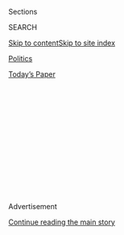 <div id="app">

<div>

<div>

<div>

<div class="NYTAppHideMasthead css-1q2w90k e1suatyy0">

<div class="section css-ui9rw0 e1suatyy2">

<div class="css-eph4ug er09x8g0">

<div class="css-6n7j50">

</div>

<span class="css-1dv1kvn">Sections</span>

<div class="css-10488qs">

<span class="css-1dv1kvn">SEARCH</span>

</div>

[Skip to content](#site-content)[Skip to site
index](#site-index)

</div>

<div id="masthead-section-label" class="css-1wr3we4 eaxe0e00">

[Politics](https://www.nytimes3xbfgragh.onion/section/politics)

</div>

<div class="css-10698na e1huz5gh0">

</div>

</div>

<div id="masthead-bar-one" class="section hasLinks css-15hmgas e1csuq9d3">

<div class="css-uqyvli e1csuq9d0">

</div>

<div class="css-1uqjmks e1csuq9d1">

</div>

<div class="css-9e9ivx">

[](https://myaccount.nytimes3xbfgragh.onion/auth/login?response_type=cookie&client_id=vi)

</div>

<div class="css-1bvtpon e1csuq9d2">

[Today’s
Paper](https://www.nytimes3xbfgragh.onion/section/todayspaper)

</div>

</div>

</div>

</div>

<div data-aria-hidden="false">

<div id="site-content" data-role="main">

<div>

<div class="css-1aor85t" style="opacity:0.000000001;z-index:-1;visibility:hidden">

<div class="css-1hqnpie">

<div class="css-epjblv">

<span class="css-17xtcya">[Politics](/section/politics)</span><span class="css-x15j1o">|</span><span class="css-fwqvlz">Trump
Impeachment: Highlights From Thursday’s Senate
Trial</span>

</div>

<div class="css-k008qs">

<div class="css-1iwv8en">

<span class="css-18z7m18"></span>

<div>

</div>

</div>

<span class="css-1n6z4y">https://nyti.ms/37nO6aC</span>

<div class="css-1705lsu">

<div class="css-4xjgmj">

<div class="css-4skfbu" data-role="toolbar" data-aria-label="Social Media Share buttons, Save button, and Comments Panel with current comment count" data-testid="share-tools">

  - 
  - 
  - 
  - 
    
    <div class="css-6n7j50">
    
    </div>

  - 

</div>

</div>

</div>

</div>

</div>

</div>

<div class="css-13pd83m">

</div>

<div id="top-wrapper" class="css-1sy8kpn">

<div id="top-slug" class="css-l9onyx">

Advertisement

</div>

[Continue reading the main
story](#after-top)

<div class="ad top-wrapper" style="text-align:center;height:100%;display:block;min-height:250px">

<div id="top" class="place-ad" data-position="top" data-size-key="top">

</div>

</div>

<div id="after-top">

</div>

</div>

<div id="sponsor-wrapper" class="css-1hyfx7x">

<div id="sponsor-slug" class="css-19vbshk">

Supported by

</div>

[Continue reading the main
story](#after-sponsor)

<div id="sponsor" class="ad sponsor-wrapper" style="text-align:center;height:100%;display:block">

</div>

<div id="after-sponsor">

</div>

</div>

<div class="css-14oxmzc edomiq20">

<div class="css-ki347z">

<span class="css-1656jku">Jan. 24, 2020, 12:19 p.m.
ET</span><span class="css-xwx5dt"></span>

</div>

<span class="css-1dv1kvn" data-aria-live="polite">Jan. 24, 2020, 12:19
p.m. ET</span>

</div>

<div class="css-1vkm6nb ehdk2mb0">

# Trump Impeachment: Highlights From Thursday’s Senate Trial

</div>

House impeachment managers continued to make their case that President
Trump abused the power of his office. Here are some of the highlights.

<div class="css-18e8msd">

<div class="css-2ja7y1 epjyd6m0">

<div class="css-hus3qt ey68jwv0" data-aria-hidden="true">

[![Eileen
Sullivan](https://static01.graylady3jvrrxbe.onion/images/2019/12/13/reader-center/author-eileen-sullivan/author-eileen-sullivan-thumbLarge.png
"Eileen Sullivan")](https://www.nytimes3xbfgragh.onion/by/eileen-sullivan)

</div>

<div class="css-1baulvz">

By [<span class="css-1baulvz last-byline" itemprop="name">Eileen
Sullivan</span>](https://www.nytimes3xbfgragh.onion/by/eileen-sullivan)

</div>

</div>

</div>

<div class="section meteredContent css-1r7ky0e" name="articleBody" itemprop="articleBody">

<div class="css-19qgada">

### Here’s what you need to know:

  - [For Day 2 of their opening arguments, the House impeachment
    managers focused on the abuse of power charge against
    Trump.](#link-98bcb56)
  - [In a trial about the president’s interactions with Ukraine, House
    managers kept bringing up Russia.](#link-3f16ca30)
  - [Democrats devoted part of their case to the Bidens, a decision
    Trump’s lawyer viewed as a mistake.](#link-51343ca5)
  - [Democrats called out one of Trump’s lawyers and a Republican
    senator for double talk.](#link-6aa39219)
  - [Democrats repeatedly showed public clips of Trump to make their
    case against him.](#link-38e91616)
  - [Trump woke up in Washington for the first time since his trial
    started in
earnest.](#link-4b80dde7)

</div>

<div class="css-79elbk" data-testid="photoviewer-wrapper">

<div class="css-z3e15g" data-testid="photoviewer-wrapper-hidden">

</div>

<div class="css-1a48zt4 ehw59r15" data-testid="photoviewer-children">

![<span class="css-16f3y1r e13ogyst0" data-aria-hidden="true">Representatives
Adam B. Schiff, left, and Jerrold Nadler on Thursday at the
Capitol.</span><span class="css-cnj6d5 e1z0qqy90" itemprop="copyrightHolder"><span class="css-1ly73wi e1tej78p0">Credit...</span><span>Erin
Schaff/The New York
Times</span></span>](https://static01.graylady3jvrrxbe.onion/images/2020/01/23/us/politics/23dc-hilights/merlin_167657547_244b4344-8e54-4f6e-b164-f6fdaf970648-articleLarge.jpg?quality=75&auto=webp&disable=upscale)

</div>

</div>

<div class="css-1fanzo5 StoryBodyCompanionColumn">

<div class="css-53u6y8">

\[*Follow our* [*live blog on the Trump impeachment
trial*](https://www.nytimes3xbfgragh.onion/live/2020/impeachment-trial-live-01-24)*.*\]

## For Day 2 of their opening arguments, the House impeachment managers focused on the abuse of power charge against Trump.

[The seven House impeachment
managers](https://www.nytimes3xbfgragh.onion/2020/01/22/us/impeachment-managers.html?action=click&module=Top%20Stories&pgtype=Homepage),
led by Representative Adam B. Schiff, Democrat of California, resumed
oral arguments on Thursday, with 16 hours and 42 minutes remaining, and
started to build out their legal case that President Trump abused the
power of his office — one of [two articles of impeachment
against](https://www.nytimes3xbfgragh.onion/interactive/2019/12/10/us/politics/articles-impeachment-document-pdf.html)him.

The Democratic-led House also charged Mr. Trump with obstruction of
Congress for preventing current and former Trump administration
officials from testifying during the House inquiry and ignoring requests
for relevant documents. Managers plan to address that charge on Friday.

At the start of Thursday’s session, the Democrats had 16 hours and 42
minutes left to convince Republican senators that Mr. Trump should be
removed from office.

Representative Jerrold Nadler of New York, the chairman of the Judiciary
Committee, which drafted the articles of impeachment, cited
constitutional law experts who testified last year that Mr. Trump’s
efforts to pressure President Volodymyr Zelensky of Ukraine rose to the
level of impeachment.

</div>

</div>

<div class="css-1fanzo5 StoryBodyCompanionColumn">

<div class="css-53u6y8">

“If what we are talking about is not impeachable, then nothing is
impeachable,” Mr. Nadler said, echoing [Michael J.
Gerhardt](https://www.nytimes3xbfgragh.onion/2019/12/04/us/politics/michael-gerhardt.html),
a constitutional law expert who testified in a House hearing in the
fall.

Mr. Schiff delivered the final argument of the day, pushing more
explicitly than ever for Mr. Trump’s removal from office.

Urging senators to re-evaluate the now familiar July phone call between
Mr. Trump and Mr. Zelensky, he asked whether they truly believed that
Mr. Trump would put the nation’s interests before his own.

“You know you can’t trust this president to do what is right for this
country,” he said. “You can trust he will do what’s right for Donald
Trump.”

“If you find him guilty, you must find that he should be removed,” Mr.
Schiff concluded. “Because right matters. Because the truth matters.
Otherwise, we are
lost.”

</div>

</div>

<div class="css-1fanzo5 StoryBodyCompanionColumn">

<div class="css-53u6y8">

## In a trial about the president’s interactions with Ukraine, House managers kept bringing up Russia.

For the second straight day, House impeachment managers repeatedly
referred to Russia, and its influence over the president in particular,
as they presented an argument that Mr. Trump should be removed from
office for a pressure campaign on Ukraine.

“This theory was brought to you by the Kremlin,” Mr. Schiff said at one
point Thursday afternoon as he described to senators a [debunked
conspiracy
theory](https://www.nytimes3xbfgragh.onion/2019/10/03/us/politics/trump-ukraine-conspiracy.html)
that Ukraine, not Russia, hacked into Democrats’ emails in 2016 with the
goal of helping Hillary Clinton win the election. The House managers
have argued that Mr. Trump’s interest in bolstering that theory played a
central role in his interactions with Ukraine, Russia’s adversary.

“The Russians not only got him to deflect blame from their interference
in our democracy, but they got him to withhold military aid,” Mr. Schiff
said. “Now of course, there was this convergence of interest between the
Kremlin and the president.

“The president wasn’t pushing Kremlin talking points just to do Vladimir
Putin a favor,” he continued. “He was doing it because it helped him.”

Russia, and in particular its role in the 2016 presidential election,
remains a sore subject for many senators. Democrats had once expected
the president to be impeached for his dealings with Russia in 2016, and
Republicans denounced a special counsel inquiry into the matter,
accusing Democrats and senior law enforcement officials of pushing this
narrative because they wanted to undermine Mr. Trump’s victory. The
final report from the special counsel, Robert S. Mueller III, [stopped
short](https://www.nytimes3xbfgragh.onion/2019/04/23/us/politics/trump-mueller-obstruction.html)
of concluding whether Mr. Trump obstructed justice and threw to Congress
the fate of his
investigation.

## Democrats devoted part of their case to the Bidens, a decision Trump’s lawyer viewed as a mistake.

The House managers made a strategic decision on Thursday to focus
extensive attention on the actions of former Vice President Joseph R.
Biden Jr. and his son, Hunter Biden.

The lengthy presentation — by Representative Sylvia R. Garcia of Texas,
one of the House managers — was aimed at proving that [there was no
basis to Mr. Trump’s
assertions](https://www.nytimes3xbfgragh.onion/2019/09/22/us/politics/biden-ukraine-trump.html)
that the former vice president and his son did improper things in
Ukraine.

</div>

</div>

<div class="css-1fanzo5 StoryBodyCompanionColumn">

<div class="css-53u6y8">

“Common sense will tell us that this allegation against Joe Biden is
false,” Ms. Garcia told the senators.

But allies of Mr. Trump quickly pounced on the extended discussion about
the Bidens to insist that the impeachment trial should include scrutiny
of their actions, and potentially a move to call them as witnesses.

Mr. Trump’s Republican defenders have long argued that [the president’s
demand](https://www.nytimes3xbfgragh.onion/interactive/2020/01/22/us/politics/impeachment-articles-arguments.html)
that Ukraine announce investigations into the Bidens was not improper
because he was merely interested in rooting out corruption in that
country.

At least one of Mr. Trump’s lawyers suggested the Democrats made a
mistake in focusing on the former vice president and his son.

“They have opened the door,” said Jay Sekulow, a personal lawyer for Mr.
Trump and a member of his impeachment legal defense team. “It’s now
relevant.”

*— Michael D.
Shear*

## Democrats called out one of Trump’s lawyers and a Republican senator for double talk.

Mr. Nadler worked on Thursday to undermine an argument from Mr. Trump’s
defense team that a president can be impeached only for committing an
ordinary crime, and that abuse of power does not qualify. While
constitutional scholars have [disputed that
interpretation](https://www.nytimes3xbfgragh.onion/2020/01/20/us/politics/trump-impeachment-legal-defense.html)
of the Constitution, Mr. Nadler chose to highlight past statements of
two of Mr. Trump’s most prominent defenders.

Senators were shown a news clip featuring a member of Mr. Trump’s
current defense team, [Alan M.
Dershowitz](https://www.nytimes3xbfgragh.onion/2020/01/17/us/politics/alan-dershowitz-trump.html),
from 1998, when President Bill Clinton was facing impeachment. In the
clip, Mr. Dershowitz disputed the idea that a president needed to commit
a “technical crime” to be impeached.

</div>

</div>

<div class="css-1fanzo5 StoryBodyCompanionColumn">

<div class="css-53u6y8">

“It certainly doesn’t have to be a crime,” Mr. Dershowitz said at the
time. “If you have somebody who completely corrupts the office of
president and who abuses trust and who poses great danger to our
liberty, you don’t need a technical crime.”

Mr. Dershowitz, a professor emeritus at Harvard Law School, offered a
different view only days ago.

“Without a crime, there can be no impeachment,” [he said Sunday on
CNN](http://transcripts.cnn.com/TRANSCRIPTS/2001/19/sotu.01.html). Mr.
Dershowitz is expected to make the same argument when he takes to the
Senate floor in the coming days.

The managers also went after Senator Lindsey Graham, Republican of South
Carolina, with a clip from 1999, when he was an impeachment manager
during Mr. Clinton’s trial.

“It’s just when you’re using your office in a way that hurts people,
you’ve committed a high crime,” Mr. Graham said at the
time.

## Democrats repeatedly showed public clips of Trump to make their case against him.

Impeachment managers used Mr. Trump’s own words against him on Thursday
as they argued that he should be removed from office for abuse of power.

In trying to make the case that some administration officials understood
what the president wanted of Ukraine and “just how wrong it was,” Mr.
Schiff let the defendant do the talking.

At one point, a video clip from October aired in the Senate chamber
showing Mr. Trump answering a reporter’s question about what he really
wanted from Mr. Zelensky.

</div>

</div>

<div class="css-1fanzo5 StoryBodyCompanionColumn">

<div class="css-53u6y8">

“I would think that, if they were honest about it, they’d start a major
investigation into the Bidens,” Mr. Trump said in the clip. “It’s a very
simple answer.”

In another clip, Mr. Trump referred to the conspiracy theory that
Ukraine interfered with his campaign in 2016.

“There was a lot of corruption having to do with the 2016 election
against us, and we want to get to the bottom it, and it’s very important
that we do,” Mr. Trump said.

“He’s not concerned about actual corruption cases,” Mr. Schiff said of
the clip, “only matters that affect him
personally.”

## Trump woke up in Washington for the first time since his trial started in earnest.

Back from Davos, Switzerland, where he was attending the World Economic
Forum, Mr. Trump used [Twitter on Thursday
morning](https://www.nytimes3xbfgragh.onion/live/2020/impeachment-trial-live-01-23/trump-back-in-washington-attacks-democrats-and-their-impeachment-arguments)
to lob insults at Democrats and to quote people on Fox News who lobbed
insults at Democrats.

And while his afternoon is packed with travel, the president found time
[to continue to offer his own
commentary](https://twitter.com/realDonaldTrump/status/1220410391668371457?ref_src=twsrc%5Etfw%7Ctwcamp%5Etweetembed&ref_url=https%3A%2F%2Fd-28178312941550050575.ampproject.net%2F2001071857360%2Fframe.html)
as Mr. Nadler was addressing the Senate, suggesting that Mr. Trump was,
indeed, watching the proceedings live.

The president left the White House on Thursday afternoon to travel to
Florida for the [Republican National Committee’s winter
meeting](https://www.nytimes3xbfgragh.onion/2019/11/14/us/politics/trump-doral-rnc.html),
set to be held at one of his family’s properties.

</div>

</div>

</div>

<div>

</div>

<div>

</div>

<div>

</div>

<div>

<div id="bottom-wrapper" class="css-1ede5it">

<div id="bottom-slug" class="css-l9onyx">

Advertisement

</div>

[Continue reading the main
story](#after-bottom)

<div id="bottom" class="ad bottom-wrapper" style="text-align:center;height:100%;display:block;min-height:90px">

</div>

<div id="after-bottom">

</div>

</div>

</div>

</div>

</div>

## Site Index

<div>

</div>

## Site Information Navigation

  - [© <span>2020</span> <span>The New York Times
    Company</span>](https://help.nytimes3xbfgragh.onion/hc/en-us/articles/115014792127-Copyright-notice)

<!-- end list -->

  - [NYTCo](https://www.nytco.com/)
  - [Contact
    Us](https://help.nytimes3xbfgragh.onion/hc/en-us/articles/115015385887-Contact-Us)
  - [Work with us](https://www.nytco.com/careers/)
  - [Advertise](https://nytmediakit.com/)
  - [T Brand Studio](http://www.tbrandstudio.com/)
  - [Your Ad
    Choices](https://www.nytimes3xbfgragh.onion/privacy/cookie-policy#how-do-i-manage-trackers)
  - [Privacy](https://www.nytimes3xbfgragh.onion/privacy)
  - [Terms of
    Service](https://help.nytimes3xbfgragh.onion/hc/en-us/articles/115014893428-Terms-of-service)
  - [Terms of
    Sale](https://help.nytimes3xbfgragh.onion/hc/en-us/articles/115014893968-Terms-of-sale)
  - [Site
    Map](https://spiderbites.nytimes3xbfgragh.onion)
  - [Help](https://help.nytimes3xbfgragh.onion/hc/en-us)
  - [Subscriptions](https://www.nytimes3xbfgragh.onion/subscription?campaignId=37WXW)

</div>

</div>

</div>

</div>
